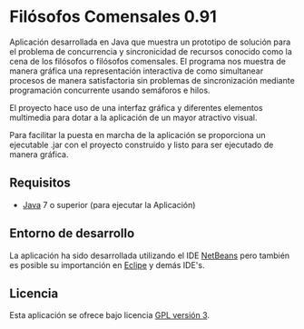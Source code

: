 Filósofos Comensales 0.91
================================

Aplicación desarrollada en Java que muestra un prototipo de solución para el problema 
de concurrencia y sincronicidad de recursos conocido como la cena de los filósofos o 
filósofos comensales. El programa nos muestra de manera gráfica una representación
interactiva de como simultanear procesos de manera satisfactoria sin problemas de
sincronización mediante programación concurrente usando semáforos e hilos.

El proyecto hace uso de una interfaz gráfica y diferentes elementos multimedia para dotar
a la aplicación de un mayor atractivo visual.

Para facilitar la puesta en marcha de la aplicación se proporciona un ejecutable .jar con el 
proyecto construido y listo para ser ejecutado de manera gráfica.

## Requisitos
- [Java] 7 o superior (para ejecutar la Aplicación)

## Entorno de desarrollo
La aplicación ha sido desarrollada utilizando el IDE [NetBeans] pero también es posible su 
importanción en [Eclipe] y demás IDE's.

## Licencia
Esta aplicación se ofrece bajo licencia [GPL versión 3].

[GPL versión 3]: https://www.gnu.org/licenses/gpl-3.0.en.html
[NetBeans]: https://netbeans.org/
[Eclipe]: https://eclipse.org/
[Java]: https://www.java.com/
